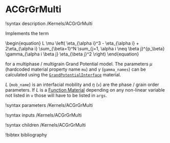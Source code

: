 # ACGrGrMulti

!syntax description /Kernels/ACGrGrMulti

Implements the term

\begin{equation}
L \mu \left( \eta_{\alpha i}^3 - \eta_{\alpha i} + 2\eta_{\alpha i} \sum_{\beta=1}^N \sum_{j=1, \alpha i \neq \beta j}^{p_\beta} \gamma_{\alpha i \beta j} \eta_{\beta j}^2 \right)
\end{equation}

for a multiphase / multigrain Grand Potential model. The parameters $\mu$
(hardcoded material property name `mu`) and $\gamma$ (`gamma_names`) can be
calculated using the [`GrandPotentialInterface`](/GrandPotentialInterface.md)
material.

$L$ (`mob_name`) is an interfacial mobility and $\eta$ (`v`) are the phase /
grain order parameters. If $L$ is a [Function Material](/FunctionMaterials.md)
depending on any non-linear variable not listed in `v` those will have to be
listed in `args`.

!syntax parameters /Kernels/ACGrGrMulti

!syntax inputs /Kernels/ACGrGrMulti

!syntax children /Kernels/ACGrGrMulti

!bibtex bibliography
